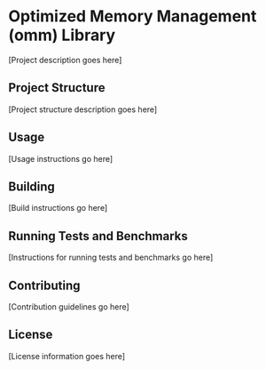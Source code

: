 # Optimized Memory Management (omm) Library

[Project description goes here]

## Project Structure

[Project structure description goes here]

## Usage

[Usage instructions go here]

## Building

[Build instructions go here]

## Running Tests and Benchmarks

[Instructions for running tests and benchmarks go here]

## Contributing

[Contribution guidelines go here]

## License

[License information goes here]
